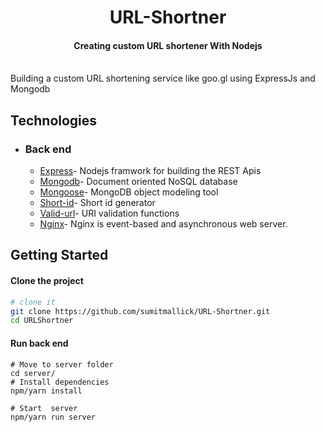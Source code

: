 <h1 align="center">
  URL-Shortner
</h1>

<h4 align="center">Creating custom URL shortener With Nodejs</h4>

</br>
Building a custom URL shortening service like goo.gl using ExpressJs and Mongodb

## Technologies

- ### Back end

  - [Express](https://expressjs.com/)- Nodejs framwork for building the REST Apis
  - [Mongodb](http://mongodb.com/)- Document oriented NoSQL database
  - [Mongoose](https://http://mongoosejs.com)- MongoDB object modeling tool
  - [Short-id](https://github.com/dylang/shortid)- Short id generator
  - [Valid-url](https://github.com/ogt/valid-url)- URI validation functions
  - [Nginx](https://www.nginx.com)- Nginx is event-based and asynchronous web server.

## Getting Started

#### Clone the project

```sh
# clone it
git clone https://github.com/sumitmallick/URL-Shortner.git
cd URLShortner
```

#### Run back end

```
# Move to server folder
cd server/
# Install dependencies
npm/yarn install

# Start  server
npm/yarn run server
```
